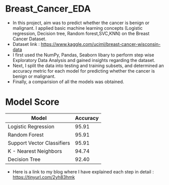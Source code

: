 # Breast_Cancer_EDA

- In this project, aim was to predict whether the cancer is benign or malignant. I applied basic machine learning concepts (Logistic regression, Decision tree, Random forest,SVC,KNN) on the Breast Cancer Dataset.
- Dataset link : https://www.kaggle.com/uciml/breast-cancer-wisconsin-data
- I first used the NumPy, Pandas, Seaborn libary to perform step wise Exploratory Data Analysis and gained insights regarding the dataset. 
- Next, I split the data into testing and training subsets, and determined an accuracy metric for each model for predicting whether the cancer is benign or malignant.
- Finally, a comparision of all the models was obtained.


#	Model	Score
  | Model | Accuracy |
| --- | --- |
| Logistic Regression| 95.91 |
| Random Forest| 95.91 |
| Support Vector Classifiers| 95.91 |
| K - Nearest Neighbors| 94.74 |
| Decision Tree| 92.40 |


- Here is a link to my blog where I have explained each step in detail : https://tinyurl.com/2yh83hmk
